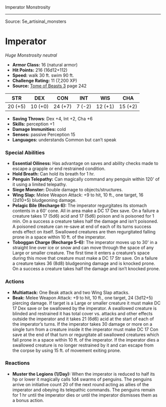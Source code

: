 <MonsterName/>Imperator</MonsterName>
<CreatureType/>Monstrosity</CreatureType>



---

Source: 5e_artisinal_monsters

# Imperator

*Huge* *Monstrosity* *neutral*

- **Armor Class:** 16 (natural armor)
- **Hit Points:** 216 (16d12+112)
- **Speed:** walk 30 ft. swim 90 ft.
- **Challenge Rating:** 11 (7,200 XP)
- **Source:** [Tome of Beasts 3](https://koboldpress.com/kpstore/product/tome-of-beasts-3-for-5th-edition/) page 242

| STR | DEX | CON | INT | WIS | CHA |
| --- | --- | --- | --- | --- | --- |
| 20 (+5) | 10 (+0) | 24 (+7) | 7 (-2) | 12 (+1) | 15 (+2) |

- **Saving Throws**: Dex +4, Int +2, Cha +6
- **Skills:** perception +1
- **Damage Immunities:** cold
- **Senses:** passive Perception 15
- **Languages:** understands Common but can’t speak

### Special Abilities

- **Essential Oiliness:** Has advantage on saves and ability checks made to escape a grapple or end restrained condition.
- **Hold Breath:** Can hold its breath for 1 hr.
- **Penguin Telepathy:** Can magically command any penguin within 120' of it using a limited telepathy.
- **Siege Monster:** Double damage to objects/structures.
- **Wing Slap:** Melee Weapon Attack: +9 to hit, 10 ft., one target, 16 (2d10+5) bludgeoning damage.
- **Pelagic Bile (Recharge 6):** The imperator regurgitates its stomach contents in a 60' cone. All in area make a DC 17 Dex save. On a failure a creature takes 17 (5d6) acid and 17 (5d6) poison and is poisoned for 1 min. On a success a creature takes half the damage and isn’t poisoned. A poisoned creature can re-save at end of each of its turns success ends effect on itself. Swallowed creatures are then regurgitated falling prone in a space within 10 ft. of the imperator.
- **Toboggan Charge (Recharge 5–6):** The imperator moves up to 30' in a straight line over ice or snow and can move through the space of any Large or smaller creature. The first time it enters a creature’s space during this move that creature must make a DC 17 Str save. On a failure a creature takes 36 (8d8) bludgeoning damage and is knocked prone. On a success a creature takes half the damage and isn’t knocked prone.

### Actions

- **Multiattack:** One Beak attack and two Wing Slap attacks.
- **Beak:** Melee Weapon Attack: +9 to hit, 10 ft., one target, 24 (3d12+5) piercing damage. If target is a Large or smaller creature it must make DC 17 Dex save or be swallowed by the imperator. A swallowed creature is blinded and restrained it has total cover vs. attacks and other effects outside the imperator and it takes 21 (6d6) acid at the start of each of the imperator’s turns. If the imperator takes 30 damage or more on a single turn from a creature inside it the imperator must make DC 17 Con save at the end of that turn or regurgitate all swallowed creatures which fall prone in a space within 10 ft. of the imperator. If the imperator dies a swallowed creature is no longer restrained by it and can escape from the corpse by using 15 ft. of movement exiting prone.

### Reactions

- **Muster the Legions (1/Day):** When the imperator is reduced to half its hp or lower it magically calls 1d4 swarms of penguins. The penguins arrive on initiative count 20 of the next round acting as allies of the imperator and obeying its telepathic commands. The penguins remain for 1 hr until the imperator dies or until the imperator dismisses them as a bonus action.




